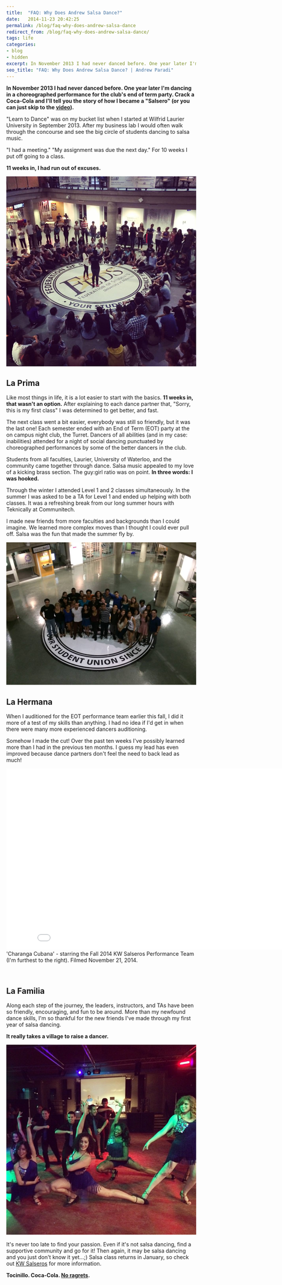 ```yaml
---
title:  "FAQ: Why Does Andrew Salsa Dance?"
date:   2014-11-23 20:42:25
permalink: /blog/faq-why-does-andrew-salsa-dance
redirect_from: /blog/faq-why-does-andrew-salsa-dance/
tags: life
categories:
- blog
- hidden
excerpt: In November 2013 I had never danced before. One year later I'm dancing in a choreographed performance for the club's end of term party. Crack a Coca-Cola and I'll tell you the story of how I became a "Salsero".
seo_title: "FAQ: Why Does Andrew Salsa Dance? | Andrew Paradi"
---
```


**In November 2013 I had never danced before. One year later I'm dancing in a choreographed performance for the club's end of term party. Crack a Coca-Cola and I'll tell you the story of how I became a "Salsero" (or you can just skip to the <a href="http://youtu.be/RVdGBEsZFws" target="_blank">video</a>).**

"Learn to Dance" was on my bucket list when I started at Wilfrid Laurier University in September 2013. After my business lab I would often walk through the concourse and see the big circle of students dancing to salsa music.

"I had a meeting." "My assignment was due the next day." For 10 weeks I put off going to a class.

<strong>11 weeks in, I had run out of excuses.</strong>

![](/assets/article_images/2014-11-23-faq-why-does-andrew-salsa-dance/salsa-1.jpg)

<h2>La Prima</h2>

Like most things in life, it is a lot easier to start with the basics. <strong>11 weeks in, that wasn't an option.</strong> After explaining to each dance partner that, "Sorry, this is my first class" I was determined to get better, and fast.

The next class went a bit easier, everybody was still so friendly, but it was the last one! Each semester ended with an End of Term (EOT) party at the on campus night club, the Turret. Dancers of all abilities (and in my case: inabilities) attended for a night of social dancing punctuated by choreographed performances by some of the better dancers in the club.

Students from all faculties, Laurier, University of Waterloo, and the community came together through dance. Salsa music appealed to my love of a kicking brass section. The guy:girl ratio was on point. <strong>In three words: I was hooked.</strong>

Through the winter I attended Level 1 and 2 classes simultaneously. In the summer I was asked to be a TA for Level 1 and ended up helping with both classes. It was a refreshing break from our long summer hours with Teknically at Communitech.

I made new friends from more faculties and backgrounds than I could imagine. We learned more complex moves than I thought I could ever pull off. Salsa was the fun that made the summer fly by.

![](/assets/article_images/2014-11-23-faq-why-does-andrew-salsa-dance/salsa-2.jpg)

<h2>La Hermana</h2>
When I auditioned for the EOT performance team earlier this fall, I did it more of a test of my skills than anything. I had no idea if I'd get in when there were many more experienced dancers auditioning.

Somehow I made the cut! Over the past ten weeks I've possibly learned more than I had in the previous ten months. I guess my lead has even improved because dance partners don't feel the need to back lead as much!

<iframe width="853" height="480" src="//www.youtube-nocookie.com/embed/RVdGBEsZFws?rel=0" frameborder="0" allowfullscreen></iframe><figcaption>'Charanga Cubana' - starring the Fall 2014 KW Salseros Performance Team (I'm furthest to the right). Filmed November 21, 2014.</figcaption>

&nbsp;

<h2>La Familia</h2>

Along each step of the journey, the leaders, instructors, and TAs have been so friendly, encouraging, and fun to be around. More than my newfound dance skills, I'm so thankful for the new friends I've made through my first year of salsa dancing.

<strong>It really takes a village to raise a dancer.</strong>

![](/assets/article_images/2014-11-23-faq-why-does-andrew-salsa-dance/salsa-instagram-eot.jpg)

It's never too late to find your passion. Even if it's not salsa dancing, find a supportive community and go for it! Then again, it may be salsa dancing and you just don't know it yet...;) Salsa class returns in January, so check out <a href="https://www.facebook.com/kwsalseros" target="_blank">KW Salseros</a> for more information.

<strong>Tocinillo. Coca-Cola. <a href="http://youtu.be/_DnKNClu2XM?t=1m45s" target="_blank">No ragrets</a>.</strong>
